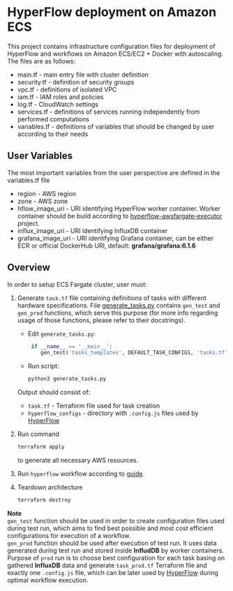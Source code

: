 # HyperFlow deployment on Amazon ECS

This project contains infrastructure configuration files for deployment of HyperFlow and workflows on Amazon ECS/EC2 + Docker with autoscaling. The files are as follows:
 
- main.tf - main entry file with cluster definition
- security.tf - definition of security groups
- vpc.tf - definitions of isolated VPC
- iam.tf - IAM roles and policies
- log.tf - CloudWatch settings
- services.tf - definitions of services running independently from performed computations 
- variables.tf - definitions of variables that should be changed by user according to their needs

## User Variables
The most important variables from the user perspective are defined in the variables.tf file

- region - AWS region
- zone - AWS zone
- hflow_image_uri - URI identifying HyperFlow worker container. Worker container should be build according to 
  [hyperflow-awsfargate-executor](https://github.com/ttkopec/hyperflow-awsfargate-executor/tree/feature/monitoring-setup) 
  project. 
- influx_image_uri - URI identifying InfluxDB container
- grafana_image_uri - URI identifying Grafana container, can be either ECR or official DockerHub URI, 
  default: **grafana/grafana:6.1.6**

## Overview
In order to setup ECS Fargate cluster, user must:

1. Generate `task.tf` file containing definitions of tasks with different hardware specifications. File 
   [generate_tasks.py](generate_tasks.py) contains `gen_test` and `gen_prod` functions, which serve this purpose (for 
   more info regarding usage of those functions, please refer to their docstrings). 
   * Edit `generate_tasks.py`:
       ```python
        if __name__ == '__main__':
           gen_test('tasks_templates', DEFAULT_TASK_CONFIGS, 'tasks.tf')
       ```      
    * Run script:
        ```bash
        python3 generate_tasks.py
        ```
   Output should consist of:
   * `task.tf` - Terraform file used for task creation
   * `hyperflow_configs` - directory with `.config.js` files used by 
   [HyperFlow](https://github.com/hyperflow-wms/hyperflow)
   
2. Run command
    ```bash
    terraform apply
    ```
   to generate all necessary AWS resources.
   
3. Run `hyperflow` workflow according to [guide](https://github.com/hyperflow-wms/hyperflow).
4. Teardown architecture
    ```bash
    terraform destroy
    ```
 
 **Note**
 <br/>
 `gen_test` function should be used in order to create configuration files used during test run, which aims to find best 
 possible and most cost efficient configurations for execution of a workflow.
 <br/>
 `gen_prod` function should be used after execution of test run. It uses data generated during test run and stored 
 inside **InfludDB** by worker containers. Purpose of `prod` run is to choose best configuration for each task basing on 
 gathered **InfluxDB** data and generate `task_prod.tf` Terraform file and exactly one `.config.js` file, which can be 
 later used by [HyperFlow](https://github.com/hyperflow-wms/hyperflow) during optimal workflow execution. 